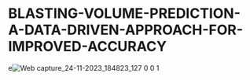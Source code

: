# BLASTING-VOLUME-PREDICTION-A-DATA-DRIVEN-APPROACH-FOR-IMPROVED-ACCURACY
e![Web capture_24-11-2023_184823_127 0 0 1](https://github.com/Kousheya1108/BLASTING-VOLUME-PREDICTION-A-DATA-DRIVEN-APPROACH-FOR-IMPROVED-ACCURACY/assets/140138856/fff3901f-7b49-4137-b471-4379dafe471c)
